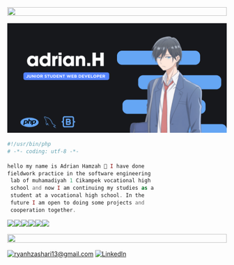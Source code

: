 <img src="https://i.imgur.com/dBaSKWF.gif" height="20" width="100%">



![RYANNNHZ Banner Image](adrian.png)


```php
#!/usr/bin/php
# -*- coding: utf-8 -*-

hello my name is Adrian Hamzah 👋 I have done
fieldwork practice in the software engineering
 lab of muhamadiyah 1 Cikampek vocational high
 school and now I am continuing my studies as a
 student at a vocational high school. In the
 future I am open to doing some projects and
 cooperation together. 

```

<img src="https://img.shields.io/badge/JavaScript-F7DF1E.svg?style=for-the-badge&logo=JavaScript&logoColor=black"><img src="https://img.shields.io/badge/PHP-777BB4.svg?style=for-the-badge&logo=PHP&logoColor=white"><img src="https://img.shields.io/badge/Laravel-FF2D20.svg?style=for-the-badge&logo=Laravel&logoColor=white"><img src="https://img.shields.io/badge/MySQL-4479A1.svg?style=for-the-badge&logo=MySQL&logoColor=white"><img src="https://img.shields.io/badge/Bootstrap-7952B3.svg?style=for-the-badge&logo=Bootstrap&logoColor=white"><img src="https://img.shields.io/badge/Git-F05032.svg?style=for-the-badge&logo=Git&logoColor=white">


<img src="https://i.imgur.com/dBaSKWF.gif" height="20" width="100%">


<a href="mailto: ryanhzashari13@gmail.com">![ryanhzashari13@gmail.com](https://img.shields.io/badge/Gmail-D14836?style=for-the-badge&logo=gmail&logoColor=white)</a> <a href="https://www.linkedin.com/in/adrian-hamzah-43bb48261?utm_source=share&utm_campaign=share_via&utm_content=profile&utm_medium=android_app">![LinkedIn](https://img.shields.io/badge/LinkedIn-0077B5?style=for-the-badge&logo=linkedin&logoColor=white)</a>
